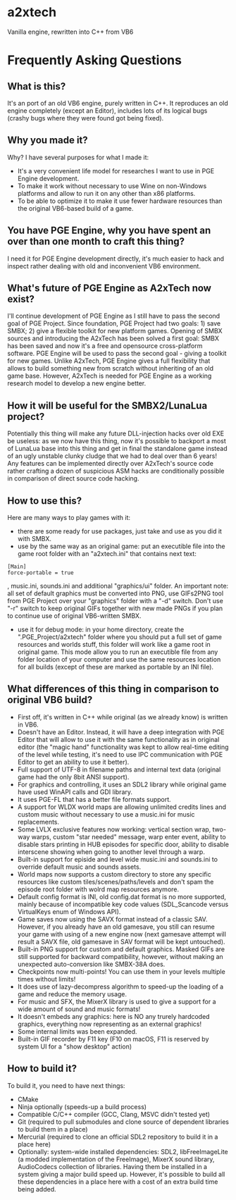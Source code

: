 # a2xtech

Vanilla engine, rewritten into C++ from VB6


# Frequently Asking Questions

## What is this?
It's an port of an old VB6 engine, purely written in C++. It reproduces an old engine completely (except an Editor), includes lots of its logical bugs (crashy bugs where they were found got being fixed).

## Why you made it?
Why? I have several purposes for what I made it:
- It's a very convenient life model for researches I want to use in PGE Engine development.
- To make it work without necessary to use Wine on non-Windows platforms and allow to run it on any other than x86 platforms.
- To be able to optimize it to make it use fewer hardware resources than the original VB6-based build of a game.

## You have PGE Engine, why you have spent an over than one month to craft this thing?
I need it for PGE Engine development directly, it's much easier to hack and inspect rather dealing with old and inconvenient VB6 environment.

## What's future of PGE Engine as A2xTech now exist?
I'll continue development of PGE Engine as I still have to pass the second goal of PGE Project.
Since foundation, PGE Project had two goals: 1) save SMBX; 2) give a flexible toolkit for new platform games. Opening of SMBX sources and introducing the A2xTech has been solved a first goal: SMBX has been saved and now it's a free and opensource cross-platform software. PGE Engine will be used to pass the second goal - giving a toolkit for new games. Unlike A2xTech, PGE Engine gives a full flexibility that allows to build something new from scratch without inheriting of an old game base. However, A2xTech is needed for PGE Engine as a working research model to develop a new engine better.

## How it will be useful for the SMBX2/LunaLua project?
Potentially this thing will make any future DLL-injection hacks over old EXE be useless: as we now have this thing, now it's possible to backport a most of LunaLua base into this thing and get in final the standalone game instead of an ugly unstable clunky cludge that we had to deal over than 6 years! Any features can be implemented directly over A2xTech's source code rather crafting a dozen of suspicious ASM hacks are conditionally possible in comparison of direct source code hacking.

## How to use this?
Here are many ways to play games with it:
- there are some ready for use packages, just take and use as you did it with SMBX.
- use by the same way as an original game: put an executible file into the game root folder with an "a2xtech.ini" that contains next text:
```
[Main]
force-portable = true
```
, music.ini, sounds.ini and additional "graphics/ui" folder. An important note: all set of default graphics must be converted into PNG, use GIFs2PNG tool from PGE Project over your "graphics" folder with a "-d" switch. Don't use "-r" switch to keep original GIFs together with new made PNGs if you plan to continue use of original VB6-written SMBX.
- use it for debug mode: in your home directory, create the ".PGE_Project/a2xtech" folder where you should put a full set of game resources and worlds stuff, this folder will work like a game root in original game. This mode allow you to run an executible file from any folder location of your computer and use the same resources location for all builds (except of these are marked as portable by an INI file).

## What differences of this thing in comparison to original VB6 build?
- First off, it's written in C++ while original (as we already know) is written in VB6.
- Doesn't have an Editor. Instead, it will have a deep integration with PGE Editor that will allow to use it with the same functionality as in original editor (the "magic hand" functionality was kept to allow real-time editing of the level while testing, it's need to use IPC communication with PGE Editor to get an ability to use it better).
- Full support of UTF-8 in filename paths and internal text data (original game had the only 8bit ANSI support).
- For graphics and controlling, it uses an SDL2 library while original game have used WinAPI calls and GDI library.
- It uses PGE-FL that has a better file formats support.
- A support for WLDX world maps are allowing unlimited credits lines and custom music without necessary to use a music.ini for music replacements.
- Some LVLX exclusive features now working: vertical section wrap, two-way warps, custom "star needed" message, warp enter event, ability to disable stars printing in HUB episodes for specific door, ability to disable interscene showing when going to another level through a warp.
- Built-in support for episide and level wide music.ini and sounds.ini to override default music and sounds assets.
- World maps now supports a custom directory to store any specific resources like custom tiles/scenes/paths/levels and don't spam the episode root folder with wolrd map resources anymore.
- Default config format is INI, old config.dat format is no more supported, mainly because of incompatible key code values (SDL_Scancode versus VirtualKeys enum of Windows API).
- Game saves now using the SAVX format instead of a classic SAV. However, if you already have an old gamesave, you still can resume your game with using of a new engine now (next gamesave attempt will result a SAVX file, old gamesave in SAV format will be kept untouched).
- Built-in PNG support for custom and default graphics. Masked GIFs are still supported for backward compatibility, however, without making an unexpected auto-conversion like SMBX-38A does.
- Checkpoints now multi-points! You can use them in your levels multiple times without limits!
- It does use of lazy-decompress algorithm to speed-up the loading of a game and reduce the memory usage.
- For music and SFX, the MixerX library is used to give a support for a wide amount of sound and music formats!
- It doesn't embeds any graphics: here is NO any trurely hardcoded graphics, everything now representing as an external graphics!
- Some internal limits was been expanded.
- Built-in GIF recorder by F11 key (F10 on macOS, F11 is reserved by system UI for a "show desktop" action)

## How to build it?
To build it, you need to have next things:
- CMake
- Ninja optionally (speeds-up a build process)
- Compatible C/C++ compiler (GCC, Clang, MSVC didn't tested yet)
- Git (required to pull submodules and clone source of dependent libraries to build them in a place)
- Mercurial (required to clone an official SDL2 repository to build it in a place here)
- Optionally: system-wide installed dependencies: SDL2, libFreeImageLite (a modded implementation of the FreeImage), MixerX sound library, AudioCodecs collection of libraries. Having them be installed in a system giving a major build speed up. However, it's possible to build all these dependencies in a place here with a cost of an extra build time being added.

